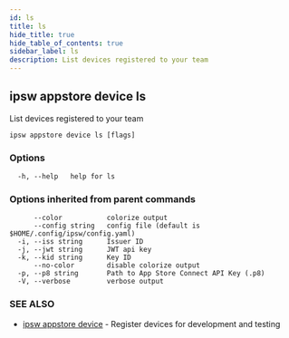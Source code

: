 ```yaml
---
id: ls
title: ls
hide_title: true
hide_table_of_contents: true
sidebar_label: ls
description: List devices registered to your team
---
```

## ipsw appstore device ls

List devices registered to your team

```
ipsw appstore device ls [flags]
```

### Options

```
  -h, --help   help for ls
```

### Options inherited from parent commands

```
      --color           colorize output
      --config string   config file (default is $HOME/.config/ipsw/config.yaml)
  -i, --iss string      Issuer ID
  -j, --jwt string      JWT api key
  -k, --kid string      Key ID
      --no-color        disable colorize output
  -p, --p8 string       Path to App Store Connect API Key (.p8)
  -V, --verbose         verbose output
```

### SEE ALSO

* [ipsw appstore device](/docs/cli/ipsw/appstore/device)	 - Register devices for development and testing

